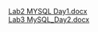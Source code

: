 
[Lab2 MYSQL Day1.docx](https://github.com/Eng-Ahmed-Saber-ITI/MySQL-Lab2/files/11090075/Lab2.MYSQL.Day1.docx)
<br>
[Lab3 MySQL_Day2.docx](https://github.com/Eng-Ahmed-Saber-ITI/MySQL-Lab2/files/11090087/Lab3.MySQL_Day2.docx)
